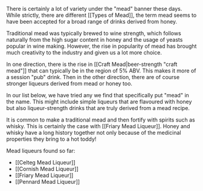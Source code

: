There is certainly a lot of variety under the "mead" banner these days. While strictly, there are different [[Types of Mead]], the term
mead seems to have been accepted for a broad range of drinks derived from honey.

Traditional mead was typically brewed to wine strength, which follows naturally from the high sugar content in honey and the usage of yeasts popular in wine making. However, the rise in popularity of mead has brought much creativity to the industry and given us a lot more choice.

In one direction, there is the rise in [[Craft Mead|beer-strength "craft mead"]] that can typically be in the region of 5% ABV. This makes it more of a session "pub" drink. Then in the other direction, there are of course stronger liqueurs derived from mead or honey too.

In our list below, we have tried any we find that specifically put "mead" in the name. This might include simple liqueurs that are flavoured with honey but also liqueur-strength drinks that are truly derived from a mead recipe.

It is common to make a traditional mead and then fortify with spirits such as whisky. This is certainly the case with [[Friary Mead Liqueur]]. Honey and whisky have a long history together not only because of the medicinal properties they bring to a hot toddy!

Mead liqueurs found so far:

- [[Celteg Mead Liqueur]]
- [[Cornish Mead Liqueur]]
- [[Friary Mead Liqueur]]
- [[Pennard Mead Liqueur]]
